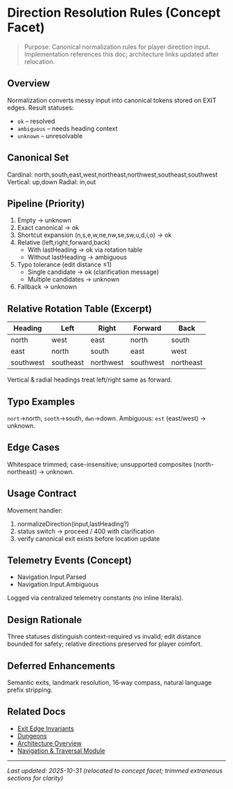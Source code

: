 # Direction Resolution Rules (Concept Facet)

> Purpose: Canonical normalization rules for player direction input. Implementation references this doc; architecture links updated after relocation.

## Overview

Normalization converts messy input into canonical tokens stored on EXIT edges. Result statuses:

- `ok` – resolved
- `ambiguous` – needs heading context
- `unknown` – unresolvable

## Canonical Set

Cardinal: north,south,east,west,northeast,northwest,southeast,southwest
Vertical: up,down
Radial: in,out

## Pipeline (Priority)

1. Empty → unknown
2. Exact canonical → ok
3. Shortcut expansion (n,s,e,w,ne,nw,se,sw,u,d,i,o) → ok
4. Relative (left,right,forward,back)
    - With lastHeading → ok via rotation table
    - Without lastHeading → ambiguous
5. Typo tolerance (edit distance ≤1)
    - Single candidate → ok (clarification message)
    - Multiple candidates → unknown
6. Fallback → unknown

## Relative Rotation Table (Excerpt)

| Heading   | Left      | Right     | Forward   | Back      |
| --------- | --------- | --------- | --------- | --------- |
| north     | west      | east      | north     | south     |
| east      | north     | south     | east      | west      |
| southwest | southeast | northwest | southwest | northeast |

Vertical & radial headings treat left/right same as forward.

## Typo Examples

`nort`→north, `sooth`→south, `dwn`→down.
Ambiguous: `est` (east/west) → unknown.

## Edge Cases

Whitespace trimmed; case-insensitive; unsupported composites (north-northeast) → unknown.

## Usage Contract

Movement handler:

1. normalizeDirection(input,lastHeading?)
2. status switch → proceed / 400 with clarification
3. verify canonical exit exists before location update

## Telemetry Events (Concept)

- Navigation.Input.Parsed
- Navigation.Input.Ambiguous

Logged via centralized telemetry constants (no inline literals).

## Design Rationale

Three statuses distinguish context-required vs invalid; edit distance bounded for safety; relative directions preserved for player comfort.

## Deferred Enhancements

Semantic exits, landmark resolution, 16‑way compass, natural language prefix stripping.

## Related Docs

- [Exit Edge Invariants](./exits.md)
- [Dungeons](./dungeons.md)
- [Architecture Overview](../architecture/overview.md)
- [Navigation & Traversal Module](../modules/navigation-and-traversal.md)

---

_Last updated: 2025-10-31 (relocated to concept facet; trimmed extraneous sections for clarity)_
